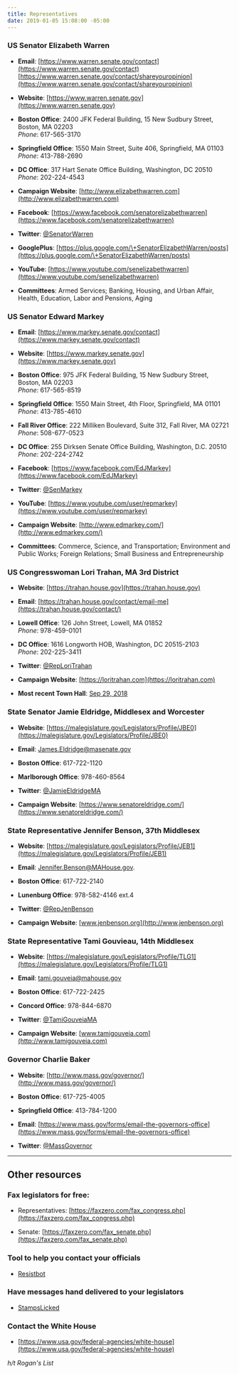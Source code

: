```yaml
---
title: Representatives
date: 2019-01-05 15:08:00 -05:00
---
```


### US Senator Elizabeth Warren

* **Email**:  [https://www.warren.senate.gov/contact](https://www.warren.senate.gov/contact)    
[https://www.warren.senate.gov/contact/shareyouropinion](https://www.warren.senate.gov/contact/shareyouropinion)

* **Website**: [https://www.warren.senate.gov](https://www.warren.senate.gov)

* **Boston Office**: 2400 JFK Federal Building, 15 New Sudbury Street, Boston, MA 02203  
*Phone*: 617-565-3170

* **Springfield Office**: 1550 Main Street, Suite 406, Springfield, MA 01103  
*Phone*: 413-788-2690

* **DC Office**: 317 Hart Senate Office Building, Washington, DC 20510  
*Phone*: 202-224-4543

* **Campaign Website**: [http://www.elizabethwarren.com](http://www.elizabethwarren.com)

* **Facebook**:  [https://www.facebook.com/senatorelizabethwarren](https://www.facebook.com/senatorelizabethwarren)

* **Twitter**:  [@SenatorWarren](https://twitter.com/SenWarren)

* **GooglePlus**: [https://plus.google.com/\+SenatorElizabethWarren/posts](https://plus.google.com/\+SenatorElizabethWarren/posts)

* **YouTube**: [https://www.youtube.com/senelizabethwarren](https://www.youtube.com/senelizabethwarren)

* **Committees**: Armed Services; Banking, Housing, and Urban Affair, Health, Education, Labor and Pensions, Aging

### US Senator Edward Markey

* **Email**: [https://www.markey.senate.gov/contact](https://www.markey.senate.gov/contact)

* **Website**: [https://www.markey.senate.gov](https://www.markey.senate.gov)

* **Boston Office**: 975 JFK Federal Building, 15 New Sudbury Street, Boston, MA 02203  
*Phone*: 617-565-8519

* **Springfield Office**: 1550 Main Street, 4th Floor, Springfield, MA 01101  
*Phone*: 413-785-4610

* **Fall River Office**: 222 Milliken Boulevard, Suite 312, Fall River, MA 02721  
*Phone*: 508-677-0523

* **DC Office**: 255 Dirksen Senate Office Building, Washington, D.C. 20510  
*Phone*: 202-224-2742

* **Facebook**:  [https://www.facebook.com/EdJMarkey](https://www.facebook.com/EdJMarkey)

* **Twitter**: [@SenMarkey](https://twitter.com/SenMarkey)

* **YouTube**: [https://www.youtube.com/user/repmarkey](https://www.youtube.com/user/repmarkey)

* **Campaign Website**: [http://www.edmarkey.com/](http://www.edmarkey.com/)

* **Committees**: Commerce, Science, and Transportation; Environment and Public Works; Foreign Relations; Small Business and Entrepreneurship

### US Congresswoman Lori Trahan, MA 3rd District

* **Website**: [https://trahan.house.gov](https://trahan.house.gov)

* **Email**: [https://trahan.house.gov/contact/email-me](https://trahan.house.gov/contact/)

* **Lowell Office**: 126 John Street, Lowell, MA 01852  
*Phone*: 978-459-0101

* **DC Office**: 1616 Longworth HOB, Washington, DC 20515-2103  
*Phone*: 202-225-3411

* **Twitter**:  [@RepLoriTrahan](https://twitter.com/RepLoriTrahan)

* **Campaign Website**: [https://loritrahan.com](https://loritrahan.com)

* **Most recent Town Hall**: [Sep 29, 2018](https://www.youtube.com/watch?v=I6NPvkPMdnI)  


### State Senator Jamie Eldridge, Middlesex and Worcester

* **Website**: [https://malegislature.gov/Legislators/Profile/JBE0](https://malegislature.gov/Legislators/Profile/JBE0)

* **Email**: James.Eldridge@masenate.gov

* **Boston Office**: 617-722-1120

* **Marlborough Office**: 978-460-8564

* **Twitter**:  [@JamieEldridgeMA](https://twitter.com/JamieEldridgeMA)

* **Campaign Website**: [https://www.senatoreldridge.com/](https://www.senatoreldridge.com/)

### State Representative Jennifer Benson, 37th Middlesex

* **Website**: [https://malegislature.gov/Legislators/Profile/JEB1](https://malegislature.gov/Legislators/Profile/JEB1)

* **Email**: Jennifer.Benson@MAHouse.gov.

* **Boston Office**: 617-722-2140

* **Lunenburg Office**: 978-582-4146 ext.4

* **Twitter**: [@RepJenBenson](https://twitter.com/RepJenBenson)

* **Campaign Website**: [www.jenbenson.org](http://www.jenbenson.org)

### State Representative Tami Gouvieau, 14th Middlesex

* **Website**: [https://malegislature.gov/Legislators/Profile/TLG1](https://malegislature.gov/Legislators/Profile/TLG1)

* **Email**: tami.gouveia@mahouse.gov

* **Boston Office**: 617-722-2425

* **Concord Office**: 978-844-6870

* **Twitter**:  [@TamiGouveiaMA](https://twitter.com/TamiGouveiaMA)

* **Campaign Website**: [www.tamigouveia.com](http://www.tamigouveia.com)

### Governor Charlie Baker

* **Website**: [http://www.mass.gov/governor/](http://www.mass.gov/governor/)

* **Boston Office**: 617-725-4005

* **Springfield Office**: 413-784-1200

* **Email**:  [https://www.mass.gov/forms/email-the-governors-office](https://www.mass.gov/forms/email-the-governors-office)

* **Twitter**:  [@MassGovernor](https://twitter.com/MassGovernor)

---

## Other resources

### Fax legislators for free:

* Representatives:  [https://faxzero.com/fax_congress.php](https://faxzero.com/fax_congress.php)

* Senate:  [https://faxzero.com/fax_senate.php](https://faxzero.com/fax_senate.php)

### Tool to help you contact your officials 

* [Resistbot](https://resist.bot)

### Have messages hand delivered to your legislators

* [StampsLicked](https://stampslicked.org/)

### Contact the White House

* [https://www.usa.gov/federal-agencies/white-house](https://www.usa.gov/federal-agencies/white-house)

*h/t Rogan's List*